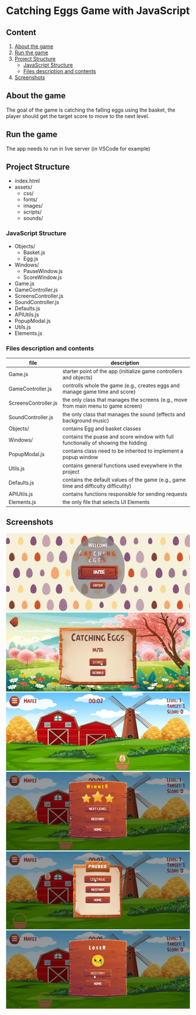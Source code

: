 # Catching Eggs Game with JavaScript

## Content

1. [About the game](#about-the-game)
2. [Run the game](#run-the-game)
3. [Project Structure](#project-structure)
    - [JavaScript Structure](#javascript-structure)
    - [Files description and contents](#files-description-and-contents)
4. [Screenshots](#screenshots)

## About the game

The goal of the game is catching the falling eggs using the basket, the player should get the target score to move to the next level.

## Run the game

The app needs to run in live server (in VSCode for example)

## Project Structure

- index.html
- assets/
  - css/
  - fonts/
  - images/
  - scripts/
  - sounds/

### JavaScript Structure

- Objects/
  - Basket.js
  - Egg.js
- Windows/
  - PauseWindow.js
  - ScoreWindow.js
- Game.js
- GameController.js
- ScreensController.js
- SoundController.js
- Defaults.js
- APIUtils.js
- PopupModal.js
- Utils.js
- Elements.js

### Files description and contents

| file                 | description                                                                          |
| -------------------- | ------------------------------------------------------------------------------------ |
| Game.js              | starter point of the app (initialize game controllers and objects)                   |
| GameController.js    | controlls whole the game (e.g., creates eggs and manage game time and score)         |
| ScreensController.js | the only class that manages the screens (e.g., move from main menu to game screen)   |
| SoundController.js   | the only class that manages the sound (effects and background music)                 |
| Objects/             | contains Egg and basket classes                                                      |
| Windows/             | contains the puase and score window with full functionaliy of showing the hidding    |
| PopupModal.js        | contains class need to be inherited to implement a popup window                      |
| Utils.js             | contains general functions used eveywhere in the project                             |
| Defaults.js          | contains the default values of the game (e.g., game time and difficulty difficulity) |
| APIUtils.js          | contains functions responsible for sending requests                                  |
| Elements.js          | the only file that selects UI Elements                                               |

## Screenshots

![Screen shot 1](./docs/images/001.jpg)
![Screen shot 1](./docs/images/002.jpg)
![Screen shot 1](./docs/images/003.jpg)
![Screen shot 1](./docs/images/004.jpg)
![Screen shot 1](./docs/images/005.jpg)
![Screen shot 1](./docs/images/006.jpg)

